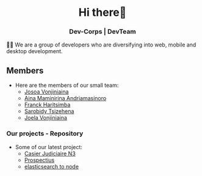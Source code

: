 <h1 align="center">Hi there👋</h1> 
<h3 align="center">Dev-Corps | DevTeam </h3>

👨‍💻 We are a group of developers who are diversifying into web, mobile and desktop development.

## Members

- Here are the members of our small team:
  - [Josoa Vonjiniaina](https://github.com/josoavj)
  - [Aina Maminirina Andriamasinoro](https://github.com/AinaMaminirina18)
  - [Franck Haritsimba](https://github.com/haritsimba)
  - [Sarobidy Tsizehena](https://github.com/tsizehena223)
  - [Joela Vonjiniaina](https://github.com/Joela007)
 
### Our projects - Repository

- Some of our latest project:
  - [Casier Judiciaire N3](https://github.com/Dev-Corps/Casier-Judiciaire-N3)
  - [Prospectius](https://github.com/Dev-Corps/Prospectius)
  - [elasticsearch to node](https://github.com/josoavj/elasticsearch-server)
 
  
